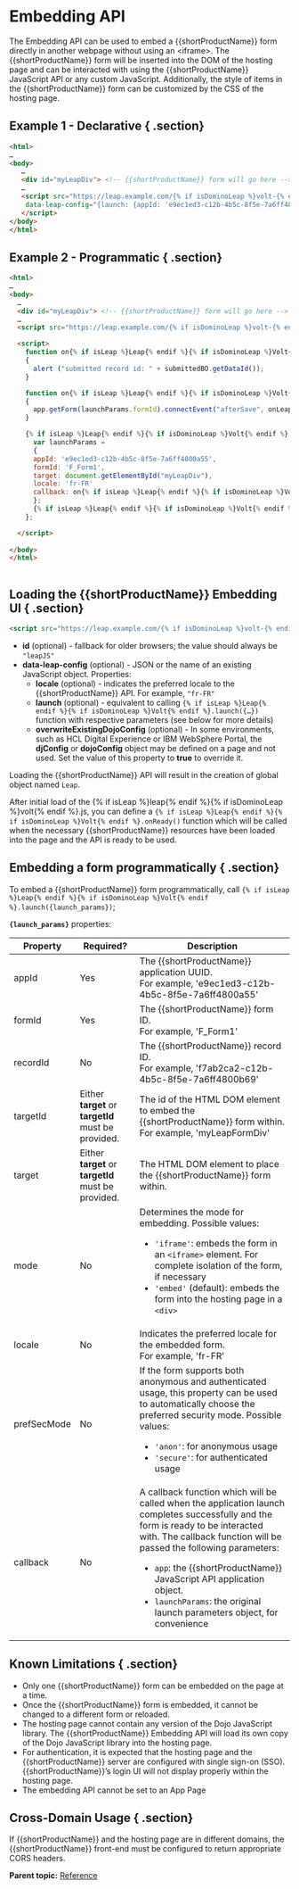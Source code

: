 # Embedding API 

The Embedding API can be used to embed a {{shortProductName}} form directly in another webpage without using an <iframe\>. 
The {{shortProductName}} form will be inserted into the DOM of the hosting page and can be interacted with using the {{shortProductName}} JavaScript API or any custom JavaScript. 
Additionally, the style of items in the {{shortProductName}} form can be customized by the CSS of the hosting page.


## Example 1 - Declarative { .section}

```html
<html> 
…  
<body>
   … 
   <div id="myLeapDiv"> <!-- {{shortProductName}} form will go here --> </div> 
   …
   <script src="https://leap.example.com/{% if isDominoLeap %}volt-{% endif %}apps/api/{%if isLeap %}leap{% endif %}{%if isDominoLeap %}volt{% endif %}.js" 
    data-leap-config="{launch: {appId: 'e9ec1ed3-c12b-4b5c-8f5e-7a6ff4800a55', formId: 'F_Form1', targetId: 'myLeapDiv'}}">
   </script> 
</body> 
</html>
```

## Example 2 - Programmatic { .section}

```html
<html> 
… 
<body> 
  …
  <div id="myLeapDiv"> <!-- {{shortProductName}} form will go here --> </div> 
  …
  <script src="https://leap.example.com/{% if isDominoLeap %}volt-{% endif %}apps/api/{%if isLeap %}leap{% endif %}{%if isDominoLeap %}volt{% endif %}.js"></script> 

  <script> 
    function on{% if isLeap %}Leap{% endif %}{% if isDominoLeap %}Volt{% endif %}FormSubmitted (BO) 
    { 
      alert ("submitted record id: " + submittedBO.getDataId());       
    } 

    function on{% if isLeap %}Leap{% endif %}{% if isDominoLeap %}Volt{% endif %}FormLoaded (app, launchParams) 
    { 
      app.getForm(launchParams.formId).connectEvent("afterSave", onLeapFormSubmitted); 
    } 

    {% if isLeap %}Leap{% endif %}{% if isDominoLeap %}Volt{% endif %}.onReady = function() { 
      var launchParams =  
      { 
      appId: 'e9ec1ed3-c12b-4b5c-8f5e-7a6ff4800a55', 
      formId: 'F_Form1', 
      target: document.getElementById("myLeapDiv"), 
      locale: 'fr-FR' 
      callback: on{% if isLeap %}Leap{% endif %}{% if isDominoLeap %}Volt{% endif %}FormLoaded 
      }; 
      {% if isLeap %}Leap{% endif %}{% if isDominoLeap %}Volt{% endif %}.launch(launchParams);  
    }; 

  </script> 
 
</body> 
</html>  
      
```

## Loading the {{shortProductName}} Embedding UI { .section}

```html
<script src="https://leap.example.com/{% if isDominoLeap %}volt-{% endif %}apps/api/{%if isLeap %}leap{% endif %}{%if isDominoLeap %}volt{% endif %}.js" data-leap-config="[leap configuration]" id="leapJS'"></script>
```

-   **id** \(optional\) - fallback for older browsers; the value should always be `"leapJS"`
-   **data-leap-config** \(optional\) - JSON or the name of an existing JavaScript object. Properties:
    -   **locale** \(optional\) - indicates the preferred locale to the {{shortProductName}} API. For example, `"fr-FR"`
    -   **launch** \(optional\) - equivalent to calling `{% if isLeap %}Leap{% endif %}{% if isDominoLeap %}Volt{% endif %}.launch({…})` function with respective parameters \(see below for more details\)
    -   **overwriteExistingDojoConfig** \(optional\) - In some environments, such as HCL Digital Experience or IBM WebSphere Portal, the **djConfig** or **dojoConfig** object may be defined on a page and not used. Set the value of this property to **true** to override it.

Loading the {{shortProductName}} API will result in the creation of global object named `Leap`.

After initial load of the {% if isLeap %}leap{% endif %}{% if isDominoLeap %}volt{% endif %}.js, you can define a `{% if isLeap %}Leap{% endif %}{% if isDominoLeap %}Volt{% endif %}.onReady()` function which will be called when the necessary {{shortProductName}} resources have been loaded into the page and the API is ready to be used.

## Embedding a form programmatically { .section}

To embed a {{shortProductName}} form programmatically, call `{% if isLeap %}Leap{% endif %}{% if isDominoLeap %}Volt{% endif %}.launch({launch_params})`;

**`{launch_params}`** properties:

<table class="table-wrap">
<thead>
<tr>
<th>
Property
</th>
<th>
Required?
</th>
<th>
Description
</th>
</tr>
</thead>
<tbody>
<tr>
<td>
appId
</td>
<td>
Yes
</td>
<td>
The {{shortProductName}} application UUID.<br>
For example, 'e9ec1ed3-c12b-4b5c-8f5e-7a6ff4800a55'
</td>
</tr>

<tr>
<td>
formId
</td>
<td>
Yes
</td>
<td>
The {{shortProductName}} form ID.<br>
For example, 'F_Form1'
</td>
</tr>

<tr>
<td>
recordId
</td>
<td>
No
</td>
<td>
The {{shortProductName}} record ID.<br>
For example, 'f7ab2ca2-c12b-4b5c-8f5e-7a6ff4800b69'
</td>
</tr>

<tr>
<td>
targetId
</td>
<td>
Either <b>target</b> or <b>targetId</b> must be provided.
</td>
<td>
The id of the HTML DOM element to embed the {{shortProductName}} form within.<br>
For example, 'myLeapFormDiv'
</td>
</tr>

<tr>
<td>
target
</td>
<td>
Either <b>target</b> or <b>targetId</b> must be provided.
</td>
<td>
The HTML DOM element to place the {{shortProductName}} form within.
</td>
</tr>

<tr>
<td>
mode
</td>
<td>
No
</td>
<td>
Determines the mode for embedding.  Possible values:
<ul>
<li><code>'iframe'</code>: embeds the form in an <code>&lt;iframe&gt;</code> element. For complete isolation of the form, if necessary</li>
<li><code>'embed'</code> (default): embeds the form into the hosting page in a <code>&lt;div&gt;</li></ul></td>
</tr>

<tr>
<td>
locale
</td>
<td>
No
</td>
<td>
Indicates the preferred locale for the embedded form.<br>
For example, 'fr-FR'
</td>
</tr>

<tr>
<td>
prefSecMode
</td>
<td>
No
</td>
<td>
If the form supports both anonymous and authenticated usage, this property can be used to automatically choose the preferred security mode.  Possible values:
<ul>
<li><code>'anon'</code>: for anonymous usage</li>
<li><code>'secure'</code>: for authenticated usage</li></ul></td>
</tr>

<tr>
<td>
callback
</td>
<td>
No
</td>
<td>
A callback function which will be called when the application launch completes successfully and the form is ready to be interacted with.  The callback function will be passed the following parameters:
<ul>
<li><code>app</code>: the {{shortProductName}} JavaScript API application object. <!-- For more details, see [Interface objects](ref_jsapi_user_interface_objects.md)--></li>
<li><code>launchParams</code>: the original launch parameters object, for convenience</li></ul></td>
</tr>
</tbody>
</table>

## Known Limitations { .section}

-   Only one {{shortProductName}} form can be embedded on the page at a time.
-   Once the {{shortProductName}} form is embedded, it cannot be changed to a different form or reloaded.
-   The hosting page cannot contain any version of the Dojo JavaScript library. The {{shortProductName}} Embedding API will load its own copy of the Dojo JavaScript library into the hosting page.
-   For authentication, it is expected that the hosting page and the {{shortProductName}} server are configured with single sign-on \(SSO\). {{shortProductName}}’s login UI will not display properly within the hosting page.
- The embedding API cannot be set to an App Page

## Cross-Domain Usage { .section}

If {{shortProductName}} and the hosting page are in different domains, the {{shortProductName}} front-end must be configured to return appropriate CORS headers.

**Parent topic:** [Reference](reference_toc.md)

